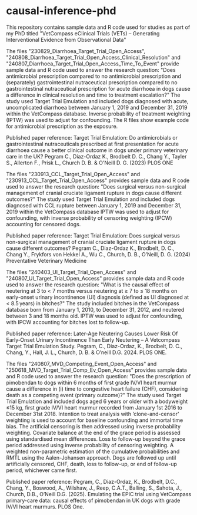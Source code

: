 # causal-inference-phd
This repository contains sample data and R code used for studies as part of my PhD titled "VetCompass eClinical Trials (VETs) – Generating Interventional Evidence from Observational Data"

The files "230829_Diarrhoea_Target_Trial_Open_Access", "240808_Diarrhoea_Target_Trial_Open_Access_Clinical_Resolution" and "240807_Diarrhoea_Target_Trial_Open_Access_Time_To_Event" 
provide sample data and R code used to answer the research question: "Does antimicrobial prescription compared to no antimicrobial prescription and (separately) gastrointestinal nutraceutical prescription 
compared to no gastrointestinal nutraceutical prescription for acute diarrhoea in dogs cause a difference in clinical resolution and time to treatment escalation?"
The study used Target Trial Emulation and included dogs diagnosed with acute, uncomplicated diarrhoea between January 1, 2019 and December 31, 2019 within the VetCompass database.
Inverse probability of treatment weighting (IPTW) was used to adjust for confounding.
The R files show example code for antimicrobial prescription as the exposure.

Published paper reference: Target Trial Emulation: Do antimicrobials or gastrointestinal nutraceuticals prescribed at first presentation for acute diarrhoea cause a better clinical outcome in dogs under primary veterinary care in the UK? Pegram C., Diaz-Ordaz K., Brodbelt D. C., Chang Y., Tayler S., Allerton F., Prisk L., Church D. B. & O'Neill D. G. (2023) PLOS ONE

The files "230913_CCL_Target_Trial_Open_Access" and "230913_CCL_Target_Trial_Open_Access" provides sample data and R code used to answer the research question: 
"Does surgical versus non-surgical management of cranial cruciate ligament rupture in dogs cause different outcomes?"
The study used Target Trial Emulation and included dogs diagnosed with CCL rupture between January 1, 2019 and December 31, 2019 within the VetCompass database
IPTW was used to adjust for confounding, with inverse probability of censoring weighting (IPCW) accounting for censored dogs.

Published paper reference: Target Trial Emulation: Does surgical versus non-surgical management of cranial cruciate ligament rupture in dogs cause different outcomes? Pegram C., Diaz-Ordaz K., Brodbelt, D. C., Chang Y.,  Frykfors von Hekkel A., Wu C., Church, D. B., O’Neill, D. G. (2024) Preventative Veterinary Medicine

The files "240403_UI_Target_Trial_Open_Access" and "240807_UI_Target_Trial_Open_Access" provides sample data and R code used to answer the research question: 
"What is the causal effect of neutering at 3 to < 7 months versus neutering at ≥ 7 to ≤ 18 months on early-onset urinary incontinence (UI) diagnosis (defined as UI diagnosed at < 8.5 years) in bitches?" 
The study included bitches in the VetCompass database born from January 1, 2010, to December 31, 2012, and neutered between 3 and 18 months old. 
IPTW was used to adjust for confounding, with IPCW accounting for bitches lost to follow-up.

Published paper reference: Later-Age Neutering Causes Lower Risk Of Early‐Onset Urinary Incontinence Than Early Neutering – A Vetcompass Target Trial Emulation Study. Pegram, C., Diaz-Ordaz, K., Brodbelt, D. C., Chang, Y., Hall, J. L., Church, D. B. & O’neill D.G. 2024. PLOS ONE.

The files "240807_MVD_Competing_Event_Open_Access" and "250618_MVD_Target_Trial_Comp_Ev_Open_Access" provides sample data and R code used to answer the research question: 
"Does the prescription of pimobendan to dogs within 6 months of first grade IV/VI heart murmur cause a difference in (i) time to congestive heart failure (CHF), considering death as a competing event (primary outcome)?"
The study used Target Trial Emulation and included dogs aged 6 years or older with a bodyweight ≤15 kg, first grade IV/VI heart murmur recorded from January 1st 2016 to December 31st 2018. 
Intention to treat analysis with ‘clone-and-censor’ weighting is used to account for baseline confounding and immortal time bias. The artificial censoring is then addressed using inverse probability weighting. Covariate balance at the end of the grace period is assessed using standardised mean differences. Loss to follow-up beyond the grace period addressed using inverse probability of censoring weighting. A weighted non-parametric estimation of the cumulative probabilities and RMTL using the Aalen-Johansen approach.  Dogs are followed up until artificially censored, CHF, death, loss to follow-up, or end of follow-up period, whichever came first.

Published paper reference: Pegram, C., Diaz-Ordaz, K., Brodbelt, D.C., Chang, Y., Boswood, A., Wilshaw, J., Reep, C.A.T., Balling, S., Sahota, J., Church, D.B., O’Neill D.G. (2025). Emulating the EPIC trial using VetCompass primary-care data: causal effects of pimobendan in UK dogs with grade IV/VI heart murmurs. PLOS One.
